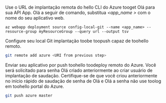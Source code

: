 Use o URL de implantação remota do hello CLI do Azure tooget Olá para sua API App. Olá a seguir de comando, substitua  *\<app_name >* com o nome do seu aplicativo web.

```azurecli-interactive
az webapp deployment source config-local-git --name <app_name> --resource-group myResourceGroup --query url --output tsv
```

Configure seu local Git implantação toobe toopush capaz de toohello remoto.

```bash
git remote add azure <URI from previous step>
```

Enviar seu aplicativo por push toohello toodeploy remoto do Azure. Você será solicitado para senha Olá criado anteriormente ao criar usuário de implantação de saudação. Certifique-se de que você criou anteriormente no início rápido de saudação de senha de Olá e Olá a senha não use toolog em toohello portal do Azure.

```bash
git push azure master
```
